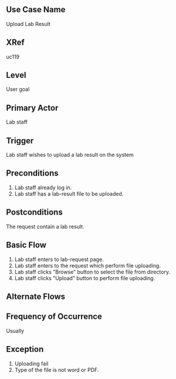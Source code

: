 ﻿Use Case Name
---------------
Upload Lab Result

XRef
----
uc119

Level
-----
User goal

Primary Actor
-------------
Lab staff

Trigger
-------
Lab staff wishes to upload a lab result on the system 

Preconditions
-------------
1. Lab staff already log in.
2. Lab staff has a lab-result file to be uploaded.

Postconditions
--------------
The request contain a lab result.

Basic Flow
----------
1. Lab staff enters to lab-request page.
2. Lab staff enters to the request  which perform file uploading.
3. Lab staff clicks "Browse" button to select the file from directory.
4. Lab staff clicks "Upload" button to perform file uploading.

Alternate Flows
---------------

Frequency of Occurrence
-----------------------
Usually

Exception
---------
1. Uploading fail
2. Type of the file is not word or PDF.
